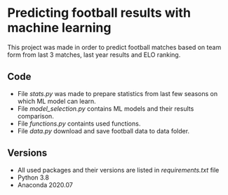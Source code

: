 # Predicting football results with machine learning

This project was made in order to predict football matches based on team form from last 3 matches, last year results and ELO ranking.

## Code
- File _stats.py_ was made to prepare statistics from last few seasons on which ML model can learn.
- File _model_selection.py_ contains ML models and their results comparison.
- File _functions.py_ containts used functions.
- File _data.py_ download and save football data to data folder.

## Versions
- All used packages and their versions are listed in  _requirements.txt_  file
- Python 3.8
- Anaconda 2020.07
